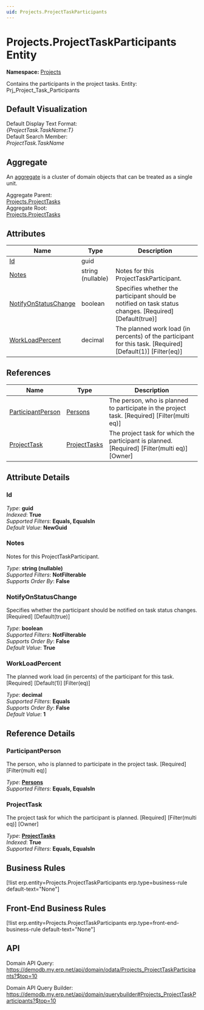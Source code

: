 ```yaml
---
uid: Projects.ProjectTaskParticipants
---
```

# Projects.ProjectTaskParticipants Entity

**Namespace:** [Projects](Projects.md)  

Contains the participants in the project tasks. Entity: Prj_Project_Task_Participants

## Default Visualization
Default Display Text Format:  
_{ProjectTask.TaskName:T}_  
Default Search Member:  
_ProjectTask.TaskName_  

## Aggregate
An [aggregate](https://docs.erp.net/tech/advanced/concepts/aggregates.html) is a cluster of domain objects that can be treated as a single unit.  

Aggregate Parent:  
[Projects.ProjectTasks](Projects.ProjectTasks.md)  
Aggregate Root:  
[Projects.ProjectTasks](Projects.ProjectTasks.md)  

## Attributes

| Name | Type | Description |
| ---- | ---- | --- |
| [Id](Projects.ProjectTaskParticipants.md#id) | guid |  
| [Notes](Projects.ProjectTaskParticipants.md#notes) | string (nullable) | Notes for this ProjectTaskParticipant. 
| [NotifyOnStatusChange](Projects.ProjectTaskParticipants.md#notifyonstatuschange) | boolean | Specifies whether the participant should be notified on task status changes. [Required] [Default(true)] 
| [WorkLoadPercent](Projects.ProjectTaskParticipants.md#workloadpercent) | decimal | The planned work load (in percents) of the participant for this task. [Required] [Default(1)] [Filter(eq)] 

## References

| Name | Type | Description |
| ---- | ---- | --- |
| [ParticipantPerson](Projects.ProjectTaskParticipants.md#participantperson) | [Persons](General.Contacts.Persons.md) | The person, who is planned to participate in the project task. [Required] [Filter(multi eq)] |
| [ProjectTask](Projects.ProjectTaskParticipants.md#projecttask) | [ProjectTasks](Projects.ProjectTasks.md) | The project task for which the participant is planned. [Required] [Filter(multi eq)] [Owner] |


## Attribute Details

### Id

_Type_: **guid**  
_Indexed_: **True**  
_Supported Filters_: **Equals, EqualsIn**  
_Default Value_: **NewGuid**  

### Notes

Notes for this ProjectTaskParticipant.

_Type_: **string (nullable)**  
_Supported Filters_: **NotFilterable**  
_Supports Order By_: **False**  

### NotifyOnStatusChange

Specifies whether the participant should be notified on task status changes. [Required] [Default(true)]

_Type_: **boolean**  
_Supported Filters_: **NotFilterable**  
_Supports Order By_: **False**  
_Default Value_: **True**  

### WorkLoadPercent

The planned work load (in percents) of the participant for this task. [Required] [Default(1)] [Filter(eq)]

_Type_: **decimal**  
_Supported Filters_: **Equals**  
_Supports Order By_: **False**  
_Default Value_: **1**  


## Reference Details

### ParticipantPerson

The person, who is planned to participate in the project task. [Required] [Filter(multi eq)]

_Type_: **[Persons](General.Contacts.Persons.md)**  
_Supported Filters_: **Equals, EqualsIn**  

### ProjectTask

The project task for which the participant is planned. [Required] [Filter(multi eq)] [Owner]

_Type_: **[ProjectTasks](Projects.ProjectTasks.md)**  
_Indexed_: **True**  
_Supported Filters_: **Equals, EqualsIn**  



## Business Rules

[!list erp.entity=Projects.ProjectTaskParticipants erp.type=business-rule default-text="None"]

## Front-End Business Rules

[!list erp.entity=Projects.ProjectTaskParticipants erp.type=front-end-business-rule default-text="None"]

## API

Domain API Query:
<https://demodb.my.erp.net/api/domain/odata/Projects_ProjectTaskParticipants?$top=10>

Domain API Query Builder:
<https://demodb.my.erp.net/api/domain/querybuilder#Projects_ProjectTaskParticipants?$top=10>

